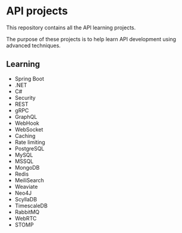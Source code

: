 # API projects

This repository contains all the API learning projects.

The purpose of these projects is to help learn API development using advanced techniques.

## Learning

- Spring Boot
- .NET
- C#
- Security
- REST
- gRPC
- GraphQL
- WebHook
- WebSocket
- Caching
- Rate limiting
- PostgreSQL
- MySQL
- MSSQL
- MongoDB
- Redis
- MeiliSearch
- Weaviate
- Neo4J
- ScyllaDB
- TimescaleDB
- RabbitMQ
- WebRTC
- STOMP
